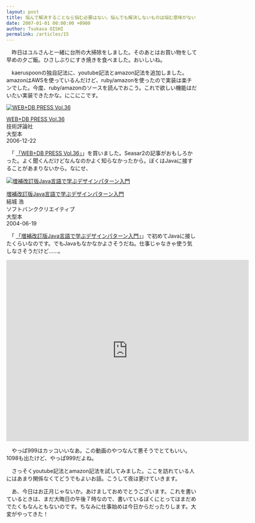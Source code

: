 ```yaml
---
layout: post
title: 悩んで解決することなら悩む必要はない。悩んでも解決しないものは悩む意味がない
date: 2007-01-01 00:00:00 +0900
author: Tsukasa OISHI
permalink: /articles/15
---
```



　昨日はユルさんと一緒に台所の大掃除をしました。そのあとはお買い物をして早めの夕ご飯。ひさしぶりにすき焼きを食べました。おいしいね。  

　kaeruspoonの独自記法に、youtube記法とamazon記法を追加しました。amazonはAWSを使っているんだけど、ruby/amazonを使ったので実装は楽チンでした。今度、ruby/amazonのソースを読んでおこう。これで欲しい機能はだいたい実装できたかな。にこにこです。  

 [![WEB+DB PRESS Vol.36](https://images-na.ssl-images-amazon.com/images/I/61dFRgs-m7L._SL160_.jpg "WEB+DB PRESS Vol.36")](http://www.amazon.co.jp/WEB-DB-PRESS-Vol-36-PRESS%E7%B7%A8%E9%9B%86%E9%83%A8/dp/4774130036%3FSubscriptionId%3DAKIAIKJECTBTL3JTYTKA%26tag%3Dkaeruspoon-22%26linkCode%3Dxm2%26camp%3D2025%26creative%3D165953%26creativeASIN%3D4774130036)  

 [WEB+DB PRESS Vol.36](http://www.amazon.co.jp/WEB-DB-PRESS-Vol-36-PRESS%E7%B7%A8%E9%9B%86%E9%83%A8/dp/4774130036%3FSubscriptionId%3DAKIAIKJECTBTL3JTYTKA%26tag%3Dkaeruspoon-22%26linkCode%3Dxm2%26camp%3D2025%26creative%3D165953%26creativeASIN%3D4774130036)  
技術評論社  
大型本  
2006-12-22  

　「 [「WEB+DB PRESS Vol.36」](http://www.amazon.co.jp/WEB-DB-PRESS-Vol-36-PRESS%E7%B7%A8%E9%9B%86%E9%83%A8/dp/4774130036%3FSubscriptionId%3DAKIAIKJECTBTL3JTYTKA%26tag%3Dkaeruspoon-22%26linkCode%3Dxm2%26camp%3D2025%26creative%3D165953%26creativeASIN%3D4774130036)」を買いました。Seasar2の記事がおもしろかった。よく聞くんだけどなんなのかよく知らなかったから。ぼくはJavaに接することがあまりないから。なにせ、  

 [![増補改訂版Java言語で学ぶデザインパターン入門](https://images-na.ssl-images-amazon.com/images/I/51k0udCitAL._SL160_.jpg "増補改訂版Java言語で学ぶデザインパターン入門")](http://www.amazon.co.jp/%E5%A2%97%E8%A3%9C%E6%94%B9%E8%A8%82%E7%89%88Java%E8%A8%80%E8%AA%9E%E3%81%A7%E5%AD%A6%E3%81%B6%E3%83%87%E3%82%B6%E3%82%A4%E3%83%B3%E3%83%91%E3%82%BF%E3%83%BC%E3%83%B3%E5%85%A5%E9%96%80-%E7%B5%90%E5%9F%8E-%E6%B5%A9/dp/4797327030%3FSubscriptionId%3DAKIAIKJECTBTL3JTYTKA%26tag%3Dkaeruspoon-22%26linkCode%3Dxm2%26camp%3D2025%26creative%3D165953%26creativeASIN%3D4797327030)  

 [増補改訂版Java言語で学ぶデザインパターン入門](http://www.amazon.co.jp/%E5%A2%97%E8%A3%9C%E6%94%B9%E8%A8%82%E7%89%88Java%E8%A8%80%E8%AA%9E%E3%81%A7%E5%AD%A6%E3%81%B6%E3%83%87%E3%82%B6%E3%82%A4%E3%83%B3%E3%83%91%E3%82%BF%E3%83%BC%E3%83%B3%E5%85%A5%E9%96%80-%E7%B5%90%E5%9F%8E-%E6%B5%A9/dp/4797327030%3FSubscriptionId%3DAKIAIKJECTBTL3JTYTKA%26tag%3Dkaeruspoon-22%26linkCode%3Dxm2%26camp%3D2025%26creative%3D165953%26creativeASIN%3D4797327030)  
結城 浩  
ソフトバンククリエイティブ  
大型本  
2004-06-19  

　「 [「増補改訂版Java言語で学ぶデザインパターン入門」](http://www.amazon.co.jp/%E5%A2%97%E8%A3%9C%E6%94%B9%E8%A8%82%E7%89%88Java%E8%A8%80%E8%AA%9E%E3%81%A7%E5%AD%A6%E3%81%B6%E3%83%87%E3%82%B6%E3%82%A4%E3%83%B3%E3%83%91%E3%82%BF%E3%83%BC%E3%83%B3%E5%85%A5%E9%96%80-%E7%B5%90%E5%9F%8E-%E6%B5%A9/dp/4797327030%3FSubscriptionId%3DAKIAIKJECTBTL3JTYTKA%26tag%3Dkaeruspoon-22%26linkCode%3Dxm2%26camp%3D2025%26creative%3D165953%26creativeASIN%3D4797327030)」で初めてJavaに接したくらいなのです。でもJavaもなかなかよさそうだね。仕事じゃなきゃ使う気しなさそうだけど……。  

<iframe width="640" height="480" src="https://www.youtube.com/embed/17GnqmYupbM" frameborder="0" allowfullscreen></iframe>  

　やっぱ999はカッコいいなあ。この動画のやつなんて悪そうでとてもいい。1098も出たけど、やっぱ999だよね。  

　さっそくyoutube記法とamazon記法を試してみました。ここを訪れている人にはあまり関係なくてどうでもよいお話。こうして夜は更けていきます。  

　あ、今日はお正月じゃないか。あけましておめでとうございます。これを書いているときは、まだ大晦日の午後７時なので、書いているぼくにとってはまだめでたくもなんともないのです。ちなみに仕事始めは今日からだったりします。大変がやってきた！  

